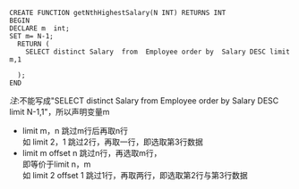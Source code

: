 ```mysql
CREATE FUNCTION getNthHighestSalary(N INT) RETURNS INT
BEGIN
DECLARE m  int;
SET m= N-1;
  RETURN (
    SELECT distinct Salary  from  Employee order by  Salary DESC limit  m,1
      
  );
END

```

*注*:不能写成"SELECT distinct Salary  from  Employee order by  Salary DESC limit  N-1,1"，所以声明变量m  
- limit m，n 跳过m行后再取n行  
如 limit 2，1  跳过2行，再取一行，即选取第3行数据  
- limit m offset n 跳过n行，再选取m行，  
即等价于limit n，m  
如 limit 2 offset 1  跳过1行，再取两行，即选取第2行与第3行数据  



               
